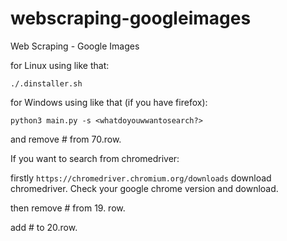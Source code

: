 # webscraping-googleimages
Web Scraping - Google Images


for Linux using like that:

```
./.dinstaller.sh
```

for Windows using like that (if you have firefox):

```
python3 main.py -s <whatdoyouwwantosearch?>
```

and remove # from 70.row.

If you want to search from chromedriver:

firstly ```https://chromedriver.chromium.org/downloads``` download chromedriver. Check your google chrome version and download.

then remove # from 19. row.

add # to 20.row.

